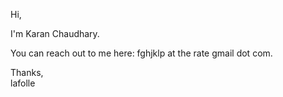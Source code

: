 
Hi,

I'm Karan Chaudhary.

You can reach out to me here: fghjklp at the rate gmail dot com.

Thanks,  
lafolle
